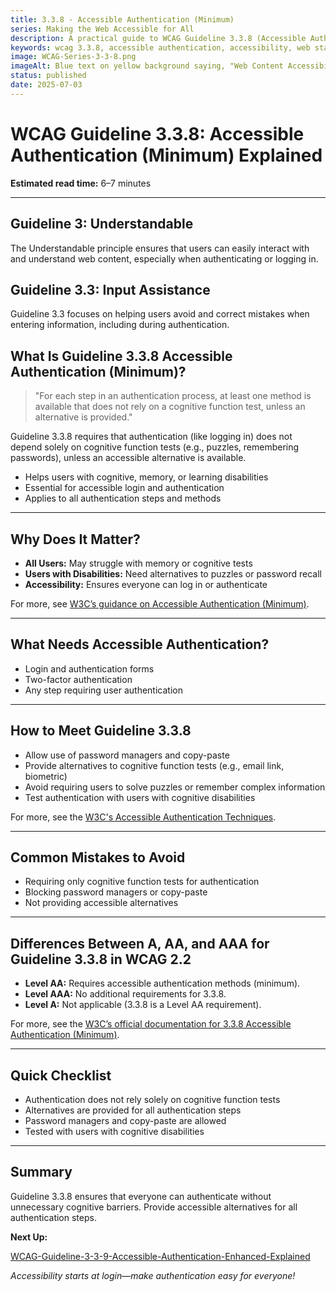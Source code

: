 ```yaml
---
title: 3.3.8 - Accessible Authentication (Minimum)
series: Making the Web Accessible for All
description: A practical guide to WCAG Guideline 3.3.8 (Accessible Authentication: Minimum)—what it means, why it matters, and how to make authentication processes accessible to all users.
keywords: wcag 3.3.8, accessible authentication, accessibility, web standards, user experience, login
image: WCAG-Series-3-3-8.png
imageAlt: Blue text on yellow background saying, "Web Content Accessibiilty Guiedlines (WCAG) 3.3.8 Explained, Accessible Authentication (Minimum)"
status: published
date: 2025-07-03
---
```


# **WCAG Guideline 3.3.8: Accessible Authentication (Minimum) Explained**

**Estimated read time:** 6–7 minutes

---

## **Guideline 3: Understandable**

The Understandable principle ensures that users can easily interact with and understand web content, especially when authenticating or logging in.

## **Guideline 3.3: Input Assistance**

Guideline 3.3 focuses on helping users avoid and correct mistakes when entering information, including during authentication.

## **What Is Guideline 3.3.8 Accessible Authentication (Minimum)?**

<!-- [Illustration: Login form with accessible options and a user icon] -->

> "For each step in an authentication process, at least one method is available that does not rely on a cognitive function test, unless an alternative is provided."

Guideline 3.3.8 requires that authentication (like logging in) does not depend solely on cognitive function tests (e.g., puzzles, remembering passwords), unless an accessible alternative is available.

- Helps users with cognitive, memory, or learning disabilities
- Essential for accessible login and authentication
- Applies to all authentication steps and methods

---

## **Why Does It Matter?**

<!-- [Infographic: Login icon, user with assistive tech, and accessible options] -->

- **All Users:** May struggle with memory or cognitive tests
- **Users with Disabilities:** Need alternatives to puzzles or password recall
- **Accessibility:** Ensures everyone can log in or authenticate

For more, see [W3C’s guidance on Accessible Authentication (Minimum)](https://www.w3.org/WAI/WCAG22/Understanding/accessible-authentication-minimum.html).

---

## **What Needs Accessible Authentication?**

<!-- [Grid: Login forms, two-factor authentication, and alternative methods] -->

- Login and authentication forms
- Two-factor authentication
- Any step requiring user authentication

---

## **How to Meet Guideline 3.3.8**

<!-- [Side-by-side: Good example (password manager, copy-paste allowed) vs. Bad example (puzzle or memory test)] -->

- Allow use of password managers and copy-paste
- Provide alternatives to cognitive function tests (e.g., email link, biometric)
- Avoid requiring users to solve puzzles or remember complex information
- Test authentication with users with cognitive disabilities

For more, see the [W3C's Accessible Authentication Techniques](https://www.w3.org/WAI/WCAG22/Techniques/general/G218).

---

## **Common Mistakes to Avoid**

<!-- [Do/Don't graphic: Left side with accessible login, right side with puzzle or memory test] -->

- Requiring only cognitive function tests for authentication
- Blocking password managers or copy-paste
- Not providing accessible alternatives

---

## **Differences Between A, AA, and AAA for Guideline 3.3.8 in WCAG 2.2**

<!-- [Infographic: Three columns labeled A, AA, AAA with example requirements for each] -->

- **Level AA:** Requires accessible authentication methods (minimum).
- **Level AAA:** No additional requirements for 3.3.8.
- **Level A:** Not applicable (3.3.8 is a Level AA requirement).

For more, see the [W3C’s official documentation for 3.3.8 Accessible Authentication (Minimum)](https://www.w3.org/WAI/WCAG22/Understanding/accessible-authentication-minimum.html).

---

## **Quick Checklist**

<!-- [Checklist graphic: Icons for login, accessible option, and user] -->

- Authentication does not rely solely on cognitive function tests
- Alternatives are provided for all authentication steps
- Password managers and copy-paste are allowed
- Tested with users with cognitive disabilities

---

## **Summary**

<!-- [Illustration: User logging in with accessible options] -->

Guideline 3.3.8 ensures that everyone can authenticate without unnecessary cognitive barriers. Provide accessible alternatives for all authentication steps.

**Next Up:**

[WCAG-Guideline-3-3-9-Accessible-Authentication-Enhanced-Explained](WCAG-Guideline-3-3-9-Accessible-Authentication-Enhanced-Explained)

*Accessibility starts at login—make authentication easy for everyone!*
